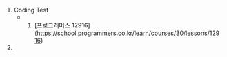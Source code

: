 1. Coding Test
    - 1) [프로그래머스 12916] (https://school.programmers.co.kr/learn/courses/30/lessons/12916)
3. 
